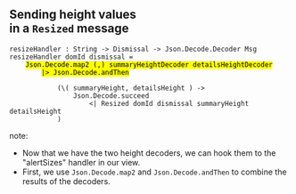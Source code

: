 ## Sending height values<br>in a `Resized` message

<pre><code class="elm" data-trim data-noescape>resizeHandler : String -> Dismissal -> Json.Decode.Decoder Msg
resizeHandler domId dismissal =
    <mark>Json.Decode.map2 (,) summaryHeightDecoder detailsHeightDecoder</mark>
        <mark>|> Json.Decode.andThen</mark>

            (\( summaryHeight, detailsHeight ) ->
                Json.Decode.succeed
                    <| Resized domId dismissal summaryHeight detailsHeight
            )
</code></pre>

note:
* Now that we have the two height decoders, we can hook them to the "alertSizes" handler in our view.
* First, we use `Json.Decode.map2` and `Json.Decode.andThen` to combine the results of the decoders.
